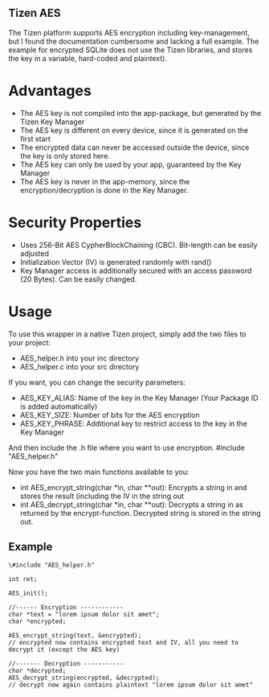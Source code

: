 ## Tizen AES

The Tizen platform supports AES encryption including key-management, but I found the documentation cumbersome and lacking a full example. The example for encrypted SQLite does not use the Tizen libraries, and stores the key in a variable, hard-coded and plaintext).

# Advantages
- The AES key is not compiled into the app-package, but generated by the Tizen Key Manager
- The AES key is different on every device, since it is generated on the first start
- The encrypted data can never be accessed outside the device, since the key is only stored here.
- The AES key can only be used by your app, guaranteed by the Key Manager
- The AES key is never in the app-memory, since the encryption/decryption is done in the Key Manager.

# Security Properties
- Uses 256-Bit AES CypherBlockChaining (CBC). Bit-length can be easily adjusted
- Initialization Vector (IV) is generated randomly with rand()
- Key Manager access is additionally secured with an access password (20 Bytes). Can be easily changed.

# Usage
To use this wrapper in a native Tizen project, simply add the two files to your project:
- AES_helper.h into your inc directory
- AES_helper.c into your src directory

If you want, you can change the security parameters:
- AES_KEY_ALIAS: Name of the key in the Key Manager (Your Package ID is added automatically)
- AES_KEY_SIZE: Number of bits for the AES encryption
- AES_KEY_PHRASE: Additional key to restrict access to the key in the Key Manager

And then include the .h file where you want to use encryption.
\#include "AES_helper.h"

Now you have the two main functions available to you:
- int AES_encrypt_string(char *in, char **out): Encrypts a string in and stores the result (including the IV in the string out
- int AES_decrypt_string(char *in, char **out): Decrypts a string in as returned by the encrypt-function. Decrypted string is stored in the string out.

## Example
```
\#include "AES_helper.h"

int ret;

AES_init();

//------ Encryption ------------
char *text = "lorem ipsum dolor sit amet";
char *encrypted;

AES_encrypt_string(text, &encrypted);
// encrypted now contains encrypted text and IV, all you need to decrypt it (except the AES key)

//------- Decryption -----------
char *decrypted;
AES_decrypt_string(encrypted, &decrypted);
// decrypt now again contains plaintext "lorem ipsum dolor sit amet"
```
